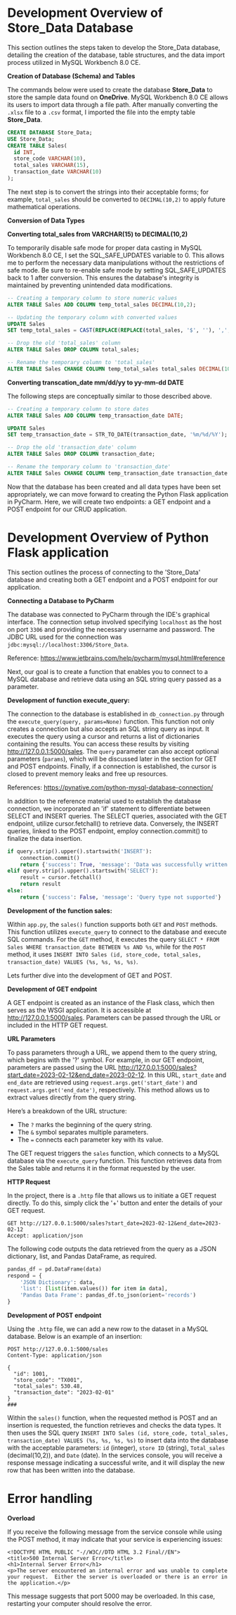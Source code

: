 # Development Overview of Store_Data Database

This section outlines the steps taken to develop the Store_Data database, detailing the creation of the database, table structures, and the data import process utilized in MySQL Workbench 8.0 CE.

**Creation of Database (Schema) and Tables**

The commands below were used to create the database **Store\_Data** to store the sample data found on **OneDrive**. 
MySQL Workbench 8.0 CE allows its users to import data through a file path. After manually converting the `.xlsx` file to a `.csv` format, I imported the file into the empty table **Store\_Data**. 

```sql
CREATE DATABASE Store_Data;
USE Store_Data;
CREATE TABLE Sales(
  id INT,
  store_code VARCHAR(10),
  total_sales VARCHAR(15),
  transaction_date VARCHAR(10)
);
```

The next step is to convert the strings into their acceptable forms; for example, `total_sales` should be converted to `DECIMAL(10,2)` to apply future mathematical operations.

**Conversion of Data Types**

**Converting total_sales from VARCHAR(15) to DECIMAL(10,2)**

To temporarily disable safe mode for proper data casting in MySQL Workbench 8.0 CE, I set the SQL_SAFE_UPDATES variable to 0. This allows me to perform the necessary data manipulations without the restrictions of safe mode. Be sure to re-enable safe mode by setting SQL_SAFE_UPDATES back to 1 after conversion. This ensures the database's integrity is maintained by preventing unintended data modifications.

```sql
-- Creating a temporary column to store numeric values
ALTER TABLE Sales ADD COLUMN temp_total_sales DECIMAL(10,2);

-- Updating the temporary column with converted values
UPDATE Sales
SET temp_total_sales = CAST(REPLACE(REPLACE(total_sales, '$', ''), ',', '') AS DECIMAL(10,2));

-- Drop the old 'total_sales' column
ALTER TABLE Sales DROP COLUMN total_sales;

-- Rename the temporary column to 'total_sales'
ALTER TABLE Sales CHANGE COLUMN temp_total_sales total_sales DECIMAL(10,2);
```
**Converting transcation_date mm/dd/yy to yy-mm-dd DATE**

The following steps are conceptually similar to those described above.

```sql
-- Creating a temporary column to store dates
ALTER TABLE Sales ADD COLUMN temp_transaction_date DATE;

UPDATE Sales
SET temp_transaction_date = STR_TO_DATE(transaction_date, '%m/%d/%Y');

-- Drop the old 'transaction_date' column
ALTER TABLE Sales DROP COLUMN transaction_date;

-- Rename the temporary column to 'transaction_date'
ALTER TABLE Sales CHANGE COLUMN temp_transaction_date transaction_date DATE;
```

Now that the database has been created and all data types have been set appropriately, we can move forward to creating the Python Flask application in PyCharm. Here, we will create two endpoints: a GET endpoint and a POST endpoint for our CRUD application.

# Development Overview of Python Flask application

This section outlines the process of connecting to the 'Store_Data' database and creating both a GET endpoint and a POST endpoint for our application.

**Connecting a Database to PyCharm**

The database was connected to PyCharm through the IDE's graphical interface. 
The connection setup involved specifying `localhost` as the host on port `3306` and providing the necessary username and password. 
The JDBC URL used for the connection was `jdbc:mysql://localhost:3306/Store_Data`.

Reference: https://www.jetbrains.com/help/pycharm/mysql.html#reference

Next, our goal is to create a function that enables you to connect to a MySQL database and retrieve data using an SQL string query passed as a parameter.

**Development of function execute_query:**

The connection to the database is established in `db_connection.py` through the `execute_query(query, params=None)` function. This function not only creates a connection but also accepts an SQL string query as input. It executes the query using a cursor and returns a list of dictionaries containing the results. You can access these results by visiting http://127.0.0.1:5000/sales. The `query` parameter can also accept optional parameters (`params`), which will be discussed later in the section for GET and POST endpoints. Finally, if a connection is established, the cursor is closed to prevent memory leaks and free up resources.

References: https://pynative.com/python-mysql-database-connection/

In addition to the reference material used to establish the database connection, we incorporated an 'if' statement to differentiate between SELECT and INSERT queries. The SELECT queries, associated with the GET endpoint, utilize cursor.fetchall() to retrieve data. Conversely, the INSERT queries, linked to the POST endpoint, employ connection.commit() to finalize the data insertion.

```py
if query.strip().upper().startswith('INSERT'):
    connection.commit()
    return {'success': True, 'message': 'Data was successfully written in'}
elif query.strip().upper().startswith('SELECT'):
    result = cursor.fetchall()
    return result
else:
    return {'success': False, 'message': 'Query type not supported'}
```

**Development of the function sales:**

Within `app.py`, the `sales()` function supports both `GET` and `POST` methods. This function utilizes `execute_query` to connect to the database and execute SQL commands. For the `GET` method, it executes the query `SELECT * FROM Sales WHERE transaction_date BETWEEN %s AND %s`, while for the `POST` method, it uses `INSERT INTO Sales (id, store_code, total_sales, transaction_date) VALUES (%s, %s, %s, %s)`.

Lets further dive into the development of GET and POST.

**Development of GET endpoint**

A GET endpoint is created as an instance of the Flask class, which then serves as the WSGI application. It is accessible at http://127.0.0.1:5000/sales. Parameters can be passed through the URL or included in the HTTP GET request.

**URL Parameters**

To pass parameters through a URL, we append them to the query string, which begins with the '?' symbol. For example, in our GET endpoint, parameters are passed using the URL http://127.0.0.1:5000/sales?start_date=2023-02-12&end_date=2023-02-12. In this URL, `start_date` and `end_date` are retrieved using `request.args.get('start_date')` and `request.args.get('end_date')`, respectively. This method allows us to extract values directly from the query string.

Here’s a breakdown of the URL structure:

*   The `?` marks the beginning of the query string.
*   The `&` symbol separates multiple parameters.
*   The `=` connects each parameter key with its value.

The GET request triggers the `sales` function, which connects to a MySQL database via the `execute_query` function. This function retrieves data from the Sales table and returns it in the format requested by the user.

**HTTP Request**

In the project, there is a `.http` file that allows us to initiate a GET request directly. To do this, simply click the '+' button and enter the details of your GET request.

```http
GET http://127.0.0.1:5000/sales?start_date=2023-02-12&end_date=2023-02-12
Accept: application/json
```

The following code outputs the data retrieved from the query as a JSON dictionary, list, and Pandas DataFrame, as required.
```py
pandas_df = pd.DataFrame(data)
respond = {
    'JSON Dictionary': data,
    'list': [list(item.values()) for item in data],
    'Pandas Data Frame': pandas_df.to_json(orient='records')
}
```

**Development of POST endpoint**

Using the `.http` file, we can add a new row to the dataset in a MySQL database. Below is an example of an insertion:
```http
POST http://127.0.0.1:5000/sales
Content-Type: application/json

{
  "id": 1001,
  "store_code": "TX001",
  "total_sales": 530.48,
  "transaction_date": "2023-02-01"
}
###
```

Within the `sales()` function, when the requested method is POST and an insertion is requested, the function retrieves and checks the data types. It then uses the SQL query `INSERT INTO Sales (id, store_code, total_sales, transaction_date) VALUES (%s, %s, %s, %s)` to insert data into the database with the acceptable parameters: `id` (integer), `store ID` (string), `Total_sales` (decimal(10,2)), and `Date` (date). In the services console, you will receive a response message indicating a successful write, and it will display the new row that has been written into the database.

# Error handling

**Overload**

If you receive the following message from the service console while using the POST method, it may indicate that your service is experiencing issues:
```
<!DOCTYPE HTML PUBLIC "-//W3C//DTD HTML 3.2 Final//EN">
<title>500 Internal Server Error</title>
<h1>Internal Server Error</h1>
<p>The server encountered an internal error and was unable to complete your request.  Either the server is overloaded or there is an error in the application.</p>
```
This message suggests that port 5000 may be overloaded. In this case, restarting your computer should resolve the error.
